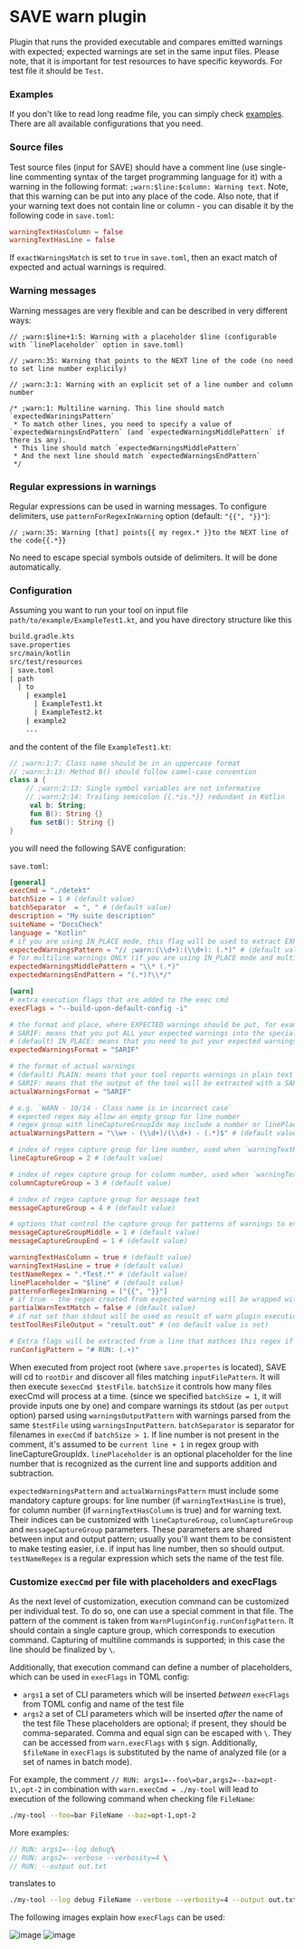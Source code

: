 # SAVE warn plugin
Plugin that runs the provided executable and compares emitted warnings with expected; expected warnings are set in the same input files.
Please note, that it is important for test resources to have specific keywords. For test file it should be `Test`.

### Examples
If you don't like to read long readme file, you can simply check [examples](/examples/kotlin-diktat/warn). 
There are all available configurations that you need.

### Source files
Test source files (input for SAVE) should have a comment line (use single-line commenting syntax of the target programming language for it)
with a warning in the following format: `;warn:$line:$column: Warning text`. Note, that this warning can be put into any place of the code.
Also note, that if your warning text does not contain line or column - you can disable it by the following code in `save.toml`:
```toml
warningTextHasColumn = false
warningTextHasLine = false
```

If `exactWarningsMatch` is set to `true` in `save.toml`, then an exact match of expected and actual warnings is required.

### Warning messages
Warning messages are very flexible and can be described in very different ways:
```
// ;warn:$line+1:5: Warning with a placeholder $line (configurable with `linePlaceholder` option in save.toml)
```
```
// ;warn:35: Warning that points to the NEXT line of the code (no need to set line number explicily)
```
```
// ;warn:3:1: Warning with an explicit set of a line number and column number
```
```
/* ;warn:1: Multiline warning. This line should match `expectedWariningsPattern`
 * To match other lines, you need to specify a value of `expectedWarningsEndPattern` (and `expectedWarningsMiddlePattern` if there is any).
 * This line should match `expectedWarningsMiddlePattern`
 * And the next line should match `expectedWarningsEndPattern`
 */
```
### Regular expressions in warnings
Regular expressions can be used in warning messages.
To configure delimiters, use `patternForRegexInWarning` option (default: `"{{", "}}"`):
```
// ;warn:35: Warning [that] points{{ my regex.* }}to the NEXT line of the code{{.*}}
```
No need to escape special symbols outside of delimiters. It will be done automatically.

### Configuration
Assuming you want to run your tool on input file `path/to/example/ExampleTest1.kt`,
and you have directory structure like this
```bash
build.gradle.kts
save.properties
src/main/kotlin
src/test/resources
| save.toml
| path
  | to
    | example1
      | ExampleTest1.kt
      | ExampleTest2.kt
    | example2
    ...
```
and the content of the file `ExampleTest1.kt`:
```kotlin
// ;warn:1:7: Class name should be in an uppercase format
// ;warn:3:13: Method B() should follow camel-case convention 
class a {
    // ;warn:2:13: Single symbol variables are not informative
    // ;warn:2:14: Trailing semicolon {{.*is.*}} redundant in Kotlin
     val b: String;
     fun B(): String {}
     fun setB(): String {}
}
```

you will need the following SAVE configuration:

`save.toml`:
```toml
[general]
execCmd = "./detekt"
batchSize = 1 # (default value)
batchSeparator  = ", " # (default value)
description = "My suite description"
suiteName = "DocsCheck"
language = "Kotlin"
# if you are using IN_PLACE mode, this flag will be used to extract EXPECTED warnings from the file 
expectedWarningsPattern = "// ;warn:(\\d+):(\\d+): (.*)" # (default value)
# for multiline warnings ONLY (if you are using IN_PLACE mode and multiline warnings)
expectedWarningsMiddlePattern = "\\* (.*)"
expectedWarningsEndPattern = "(.*)?\\*/"

[warn]
# extra execution flags that are added to the exec cmd
execFlags = "--build-upon-default-config -i"

# the format and place, where EXPECTED warnings should be put, for example:
# SARIF: means that you put ALL your expected warnings into the special file with the name 'save-warnings.sarif'
# (default) IN_PLACE: means that you need to put your expected warnings into the test resource (and they will be matched by expectedWarningsPattern)
expectedWarningsFormat = "SARIF"

# the format of actual warnings 
# (default) PLAIN: means that your tool reports warnings in plain text that. Warnings will be extracted with actualWarningsPattern
# SARIF: means that the output of the tool will be extracted with a SARIF format
actualWarningsFormat = "SARIF"

# e.g. `WARN - 10/14 - Class name is in incorrect case`
# expected regex may allow an empty group for line number
# regex group with lineCaptureGroupIdx may include a number or linePlaceholder and addition/subtraction of a number
actualWarningsPattern = "\\w+ - (\\d+)/(\\d+) - (.*)$" # (default value)

# index of regex capture group for line number, used when `warningTextHasLine == true`
lineCaptureGroup = 2 # (default value)

# index of regex capture group for column number, used when `warningTextHasColumn == true`
columnCaptureGroup = 3 # (default value)

# index of regex capture group for message text
messageCaptureGroup = 4 # (default value)

# options that control the capture group for patterns of warnings to extract multiline warning
messageCaptureGroupMiddle = 1 # (default value)
messageCaptureGroupEnd = 1 # (default value)

warningTextHasColumn = true # (default value)
warningTextHasLine = true # (default value)
testNameRegex = ".*Test.*" # (default value)
linePlaceholder = "$line" # (default value)
patternForRegexInWarning = ["{{", "}}"]
# if true - the regex created from expected warning will be wrapped with '.*': .*warn.*.
partialWarnTextMatch = false # (default value)
# if not set than stdout will be used as result of warn plugin execution
testToolResFileOutput = "result.out" # (no default value is set)

# Extra flags will be extracted from a line that mathces this regex if it's present in a file
runConfigPattern = "# RUN: (.+)"
```

When executed from project root (where `save.propertes` is located), SAVE will cd to `rootDir` and discover all files
matching `inputFilePattern`. It will then execute `$execCmd $testFile`. `batchSize` it controls how many files execCmd will process at a time. (since we specified
`batchSize = 1`, it will provide inputs one by one) and compare warnings its stdout (as per `output` option) parsed using `warningsOutputPattern` with warnings
parsed from the same `$testFile` using `warningsInputPattern`. `batchSeparator` is separator for filenames in `execCmd` if `batchSize > 1`.
If line number is not present in the comment, it's assumed to be `current line + 1` in regex group with lineCaptureGroupIdx. 
`linePlaceholder` is an optional placeholder for the line number that is recognized as the current line and supports addition and subtraction.

`expectedWarningsPattern` and `actualWarningsPattern` must include some mandatory capture groups: for line number (if `warningTextHasLine` is true),
for column number (if `warningTextHasColumn` is true) and for warning text. Their indices can be customized
with `lineCaptureGroup`, `columnCaptureGroup` and `messageCaptureGroup` parameters. These parameters are shared between input and output pattern;
usually you'll want them to be consistent to make testing easier, i.e. if input has line number, then so should output.
`testNameRegex` is a regular expression which sets the name of the test file.

### Customize `execCmd` per file with placeholders and execFlags
As the next level of customization, execution command can be customized per individual test. To do so, one can use a special comment in that file.
The pattern of the comment is taken from `WarnPluginConfig.runConfigPattern`. It should contain a single capture group, which corresponds to
execution command. Capturing of multiline commands is supported; in this case the line should be finalized by `\`.

Additionally, that execution command can define a number of placeholders, which can be used in `execFlags` in TOML config:
* `args1` a set of CLI parameters which will be inserted _between_ `execFlags` from TOML config and name of the test file
* `args2` a set of CLI parameters which will be inserted _after_ the name of the test file
These placeholders are optional; if present, they should be comma-separated. Comma and equal sign can be escaped with `\`.
They can be accessed from `warn.execFlags` with `$` sign. Additionally, `$fileName` in `execFlags` is substituted by the name of analyzed file
(or a set of names in batch mode).

For example, the comment `// RUN: args1=--foo\=bar,args2=--baz=opt-1\,opt-2` in combination with `warn.execCmd = ./my-tool` will lead to execution
of the following command when checking file `FileName`:
```bash
./my-tool --foo=bar FileName --baz=opt-1,opt-2
```

More examples:
```c++
// RUN: args1=--log debug\
// RUN: args2=--verbose --verbosity=4 \
// RUN: --output out.txt
```
translates to
```bash
./my-tool --log debug FileName --verbose --verbosity=4 --output out.txt
```

The following images explain how `execFlags` can be used:

![image](https://user-images.githubusercontent.com/58667063/137911101-2fd15061-4d9a-4e54-a40e-0d136ff81e47.png)
![image](https://user-images.githubusercontent.com/58667063/137928360-0c3b8615-40c9-4fe3-8b4e-7c640b385491.png)

